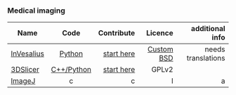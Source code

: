 ### Medical imaging
| Name | Code | Contribute | Licence | additional info |
| ------------- |:-------------:| -----:| ----:| ----:|
| [InVesalius](https://www.cti.gov.br/en/invesalius) | [Python](https://github.com/invesalius/invesalius3) | [start here](https://www.cti.gov.br/en/node/111) | [Custom BSD](https://github.com/Slicer/Slicer/blob/master/License.txt) | needs translations |
| [3DSlicer](https://www.slicer.org/) | [C++/Python](https://github.com/Slicer/Slicer) | [start here](https://www.slicer.org/wiki/Help) | GPLv2 |  |
| [ImageJ]() | c | c | l | a |

